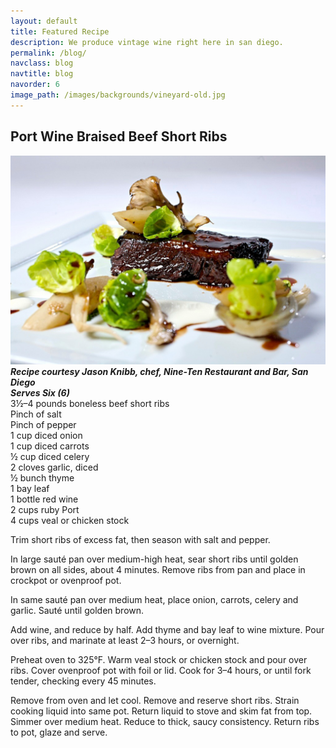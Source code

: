 ```yaml
---
layout: default
title: Featured Recipe
description: We produce vintage wine right here in san diego.
permalink: /blog/
navclass: blog
navtitle: blog
navorder: 6
image_path: /images/backgrounds/vineyard-old.jpg
---
```



## Port Wine Braised Beef Short Ribs

![](/uploads/versions/nine-ten-port-wine-braised-beef-short-ribs---x----2256-1500x---.jpg)<br>***Recipe courtesy Jason Knibb, chef, Nine-Ten Restaurant and Bar, San Diego<br>Serves Six (6)***<br>3½–4 pounds boneless beef short ribs<br>Pinch of salt<br>Pinch of pepper<br>1 cup diced onion<br>1 cup diced carrots<br>½ cup diced celery<br>2 cloves garlic, diced<br>½ bunch thyme<br>1 bay leaf<br>1 bottle red wine<br>2 cups ruby Port<br>4 cups veal or chicken stock

Trim short ribs of excess fat, then season with salt and pepper.

In large saut&eacute; pan over medium-high heat, sear short ribs until golden brown on all sides, about 4 minutes. Remove ribs from pan and place in crockpot or ovenproof pot.

In same saut&eacute; pan over medium heat, place onion, carrots, celery and garlic. Saut&eacute; until golden brown.

Add wine, and reduce by half. Add thyme and bay leaf to wine mixture. Pour over ribs, and marinate at least 2–3 hours, or overnight.&nbsp;

Preheat oven to 325&deg;F. Warm veal stock or chicken stock and pour over ribs. Cover ovenproof pot with foil or lid. Cook for 3–4 hours, or until fork tender, checking every 45 minutes.

Remove from oven and let cool. Remove and reserve short ribs. Strain cooking liquid into same pot. Return liquid to stove and skim fat from top. Simmer over medium heat. Reduce to thick, saucy consistency. Return ribs to pot, glaze and serve.<br>&nbsp;